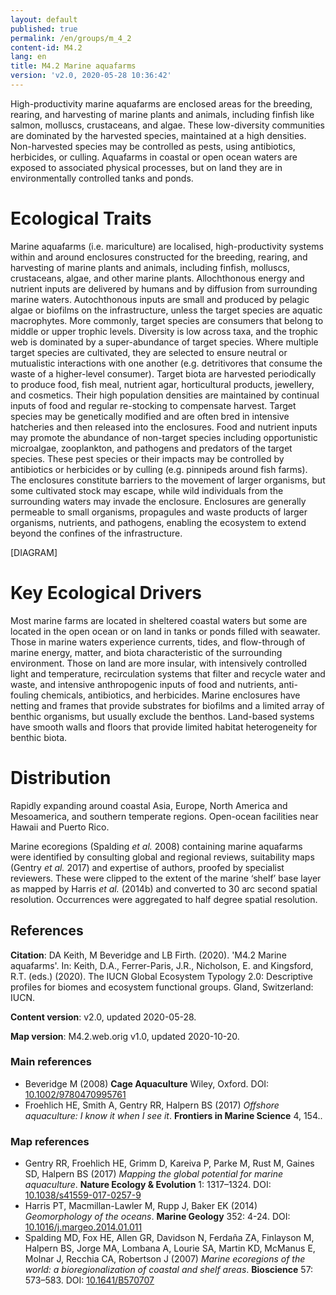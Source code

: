 ```yaml
---
layout: default
published: true
permalink: /en/groups/m_4_2
content-id: M4.2
lang: en
title: M4.2 Marine aquafarms
version: 'v2.0, 2020-05-28 10:36:42'
---
```


High-productivity marine aquafarms are enclosed areas for the breeding, rearing, and harvesting of marine plants and animals, including finfish like salmon, molluscs, crustaceans, and algae. These low-diversity communities are dominated by the harvested species, maintained at a high densities. Non-harvested species may be controlled as pests, using antibiotics, herbicides, or culling. Aquafarms in coastal or open ocean waters are exposed to associated physical processes, but on land they are in environmentally controlled tanks and ponds.

# Ecological Traits
 
Marine aquafarms (i.e. mariculture) are localised, high-productivity systems within and around enclosures constructed for the breeding, rearing, and harvesting of marine plants and animals, including finfish, molluscs, crustaceans, algae, and other marine plants. Allochthonous energy and nutrient inputs are delivered by humans and by diffusion from surrounding marine waters. Autochthonous inputs are small and produced by pelagic algae or biofilms on the infrastructure, unless the target species are aquatic macrophytes. More commonly, target species are consumers that belong to middle or upper trophic levels. Diversity is low across taxa, and the trophic web is dominated by a super-abundance of target species. Where multiple target species are cultivated, they are selected to ensure neutral or mutualistic interactions with one another (e.g. detritivores that consume the waste of a higher-level consumer). Target biota are harvested periodically to produce food, fish meal, nutrient agar, horticultural products, jewellery, and cosmetics. Their high population densities are maintained by continual inputs of food and regular re-stocking to compensate harvest. Target species may be genetically modified and are often bred in intensive hatcheries and then released into the enclosures. Food and nutrient inputs may promote the abundance of non-target species including opportunistic microalgae, zooplankton, and pathogens and predators of the target species. These pest species or their impacts may be controlled by antibiotics or herbicides or by culling (e.g. pinnipeds around fish farms). The enclosures constitute barriers to the movement of larger organisms, but some cultivated stock may escape, while wild individuals from the surrounding waters may invade the enclosure. Enclosures are generally permeable to small organisms, propagules and waste products of larger organisms, nutrients, and pathogens, enabling the ecosystem to extend beyond the confines of the infrastructure.

[DIAGRAM]

# Key Ecological Drivers
 
Most marine farms are located in sheltered coastal waters but some are located in the open ocean or on land in tanks or ponds filled with seawater. Those in marine waters experience currents, tides, and flow-through of marine energy, matter, and biota characteristic of the surrounding environment. Those on land are more insular, with intensively controlled light and temperature, recirculation systems that filter and recycle water and waste, and intensive anthropogenic inputs of food and nutrients, anti-fouling chemicals, antibiotics, and herbicides. Marine enclosures have netting and frames that provide substrates for biofilms and a limited array of benthic organisms, but usually exclude the benthos. Land-based systems have smooth walls and floors that provide limited habitat heterogeneity for benthic biota.
 
# Distribution
 
Rapidly expanding around coastal Asia, Europe, North America and Mesoamerica, and southern temperate regions. Open-ocean facilities near Hawaii and Puerto Rico.

Marine ecoregions (Spalding _et al._ 2008) containing marine aquafarms were identified by consulting global and regional reviews, suitability maps (Gentry _et al._ 2017) and expertise of authors, proofed by specialist reviewers. These were clipped to the extent of the marine ‘shelf’ base layer as mapped by Harris _et al._ (2014b) and converted to 30 arc second spatial resolution. Occurrences were aggregated to half degree spatial resolution.

## References

**Citation**: DA Keith, M Beveridge and LB Firth. (2020). 'M4.2 Marine aquafarms'. In: Keith, D.A., Ferrer-Paris, J.R., Nicholson, E. and Kingsford, R.T. (eds.) (2020). The IUCN Global Ecosystem Typology 2.0: Descriptive profiles for biomes and ecosystem functional groups. Gland, Switzerland: IUCN.

**Content version**: v2.0, updated 2020-05-28.

**Map version**: M4.2.web.orig v1.0, updated 2020-10-20.

### Main references
* Beveridge M  (2008) **Cage Aquaculture** Wiley, Oxford. DOI: [10.1002/9780470995761](http://doi.org/10.1002/9780470995761)
* Froehlich HE, Smith A, Gentry RR, Halpern BS (2017) *Offshore aquaculture: I know it when I see it*. **Frontiers in Marine Science** 4, 154..

### Map references
* Gentry RR, Froehlich HE, Grimm D, Kareiva P, Parke M, Rust M, Gaines SD, Halpern BS  (2017) *Mapping the global potential for marine aquaculture*. **Nature Ecology & Evolution** 1: 1317–1324. DOI: [10.1038/s41559-017-0257-9](http://doi.org/10.1038/s41559-017-0257-9)
* Harris PT, Macmillan-Lawler M, Rupp J, Baker EK  (2014) *Geomorphology of the oceans*. **Marine Geology** 352: 4-24. DOI: [10.1016/j.margeo.2014.01.011](http://doi.org/10.1016/j.margeo.2014.01.011)
* Spalding MD, Fox HE, Allen GR, Davidson N, Ferdaña ZA, Finlayson M, Halpern BS, Jorge MA, Lombana A, Lourie SA, Martin KD, McManus E, Molnar J, Recchia CA, Robertson J  (2007) *Marine ecoregions of the world: a bioregionalization of coastal and shelf areas*. **Bioscience** 57: 573–583. DOI: [10.1641/B570707](http://doi.org/10.1641/B570707)
